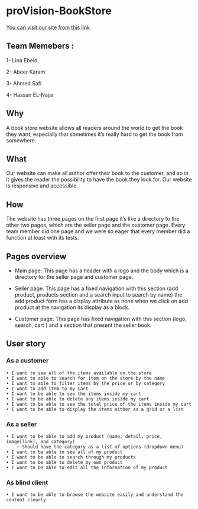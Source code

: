 # proVision-BookStore

[You can visit our site from this link](https://gsg-g8.github.io/proVision-BookStore/)

## Team Memebers :
1- Lina Ebeid

2- Abeer Karam 

3- Ahmed Safi 

4- Hassan EL-Najar

## Why 
A book store website allows all readers around the world to get the book they want, especially that sometimes it’s really hard to get the book from somewhere.

## What
Our website can make all author offer their book to the customer, and so in it gives the reader the possibility to have the book they look for. Our website is responsive and accessible.

## How
The website has three pages on the first page it’s like a directory to the other two pages, which are the seller page and the customer page. Every team member did one page and we were so eager that every member did a function at least with its tests.

## Pages overview
- Main page: This page has a header with a logo and the body which is a directory for the seller page and customer page.

- Seller page: This page has a fixed navigation with this section (add product, products section and a search input to search by name) the add product form has a display attribute as none when we click on add product at the navigation its display as a block.

- Customer page: This page has fixed navigation with this section (logo, search, cart ) and a section that present the seller book.


## User story 
### As a customer
    • I want to see all of the items available on the store
    • I want to able to search for item on the store by the name
    • I want to able to filter items by the price or by category
    • I want to add item to my Cart
    • I want to be able to see the items inside my cart
    • I want to be able to delete any items inside my cart
    • I want to be able to see the total price of the items inside my cart
    • I want to be able to display the items either as a grid or a list
      
### As a seller
       
    • I want to be able to add my product (name, detail, price, image[link], and category)
        ◦ Should have the category as a list of options (dropdown menu)
    • I want to be able to see all of my product
    • I want to be able to search through my products
    • I want to be able to delete my own product
    • I want to be able to edit all the information of my product
      
### As blind client
    • I want to be able to browse the website easily and understand the content clearly

